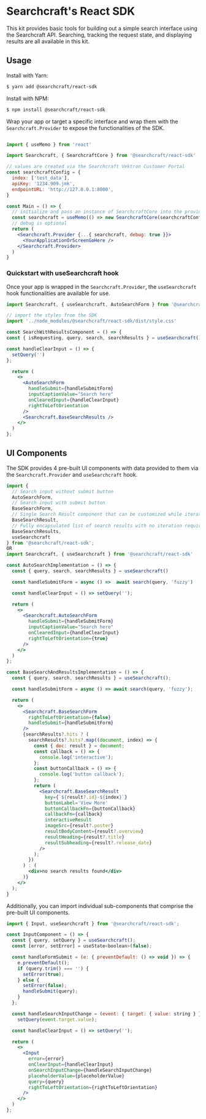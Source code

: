 # Searchcraft's React SDK

This kit provides basic tools for building out a simple search interface using the Searchcraft API. Searching, tracking the request state, and displaying results are all available in this kit.

## Usage

Install with Yarn:

```bash
$ yarn add @searchcraft/react-sdk
```

Install with NPM:

```bash
$ npm install @searchcraft/react-sdk
```

Wrap your app or target a specific interface and wrap them with the `Searchcraft.Provider` to expose the functionalities of the SDK.

```jsx

import { useMemo } from 'react'

import Searchcraft, { SearchcraftCore } from '@searchcraft/react-sdk'

// values are created via the Searchcraft Vektron Customer Portal
const searchcraftConfig = {
  index: ['test_data'],
  apiKey: '1234.909.jmk',
  endpointURL: 'http://127.0.0.1:8000',
}

const Main = () => {
  // initialize and pass an instance of SearchcraftCore into the provider
  const searchcraft = useMemo(() => new SearchcraftCore(searchcraftConfig),[]);
  // debug is optional
  return (
    <Searchcraft.Provider {...{ searchcraft, debug: true }}>
      <YourApplicationOrScreenGoHere />
    </Searchcraft.Provider>
  )
}

```
### Quickstart with useSearchcraft hook

Once your app is wrapped in the `Searchcraft.Provider`, the `useSearchcraft` hook functionalities are available for use.

```jsx
import Searchcraft, { useSearchcraft, AutoSearchForm } from '@searchcraft/react-sdk'

// import the styles from the SDK
import '../node_modules/@searchcraft/react-sdk/dist/style.css'

const SearchWithResultsComponent = () => {
const { isRequesting, query, search, searchResults } = useSearchcraft()

const handleClearInput = () => {
  setQuery('')
};

  return (
    <>
      <AutoSearchForm
        handleSubmit={handleSubmitForm}
        inputCaptionValue="Search here"
        onClearedInput={handleClearInput}
        rightToLeftOrientation
      />
      <Searchcraft.BaseSearchResults />
    </>
  )
};
```

## UI Components

The SDK provides 4 pre-built UI components with data provided to them via the `Searchcraft.Provider` and `useSearchcraft` hook.

```jsx
import {
  // Search input without submit button
  AutoSearchForm,
  // Search input with submit button
  BaseSearchForm,
  // Single Search Result component that can be customized while iterating over SearchResults
  BaseSearchResult,
  // Fully encapsulated list of search results with no iteration required
  BaseSearchResults,
  useSearchcraft
} from '@searchcraft/react-sdk';
OR
import Searchcraft, { useSearchcraft } from '@searchcraft/react-sdk'

const AutoSearchImplementation = () => {
  const { query, search, searchResults } = useSearchcraft()

  const handleSubmitForm = async () =>  await search(query, 'fuzzy')

  const handleClearInput = () => setQuery('');

  return (
    <>
      <Searchcraft.AutoSearchForm
        handleSubmit={handleSubmitForm}
        inputCaptionValue="Search here"
        onClearedInput={handleClearInput}
        rightToLeftOrientation={true}
      />
    </>
  )
};

const BaseSearchAndResultsImplementation = () => {
  const { query, search, searchResults } = useSearchcraft();

  const handleSubmitForm = async () => await search(query, 'fuzzy');

  return (
    <>
      <Searchcraft.BaseSearchForm
        rightToLeftOrientation={false}
        handleSubmit={handleSubmitForm}
      />
      {searchResults?.hits ? (
        searchResults?.hits?.map((document, index) => {
          const { doc: result } = document;
          const callback = () => {
            console.log('interactive');
          };
          const buttonCallback = () => {
            console.log('button callback');
          };
          return (
            <Searchcraft.BaseSearchResult
              key={`${result?.id}-${index}`}
              buttonLabel='View More'
              buttonCallbackFn={buttonCallback}
              callbackFn={callback}
              interactiveResult
              imageSrc={result?.poster}
              resultBodyContent={result?.overview}
              resultHeading={result?.title}
              resultSubheading={result?.release_date}
            />
          );
        })
      ) : (
        <div>no search results found</div>
      )}
    </>
  );
}
```

Additionally, you can import individual sub-components that comprise the pre-built UI components.

```jsx
import { Input, useSearchcraft } from '@searchcraft/react-sdk';

const InputComponent = () => {
  const { query, setQuery } = useSearchcraft();
  const [error, setError] = useState<boolean>(false);

  const handleFormSubmit = (e: { preventDefault: () => void }) => {
    e.preventDefault();
    if (query.trim() === '') {
      setError(true);
    } else {
      setError(false);
      handleSubmit(query);
    }
  };

  const handleSearchInputChange = (event: { target: { value: string } }) =>
    setQuery(event.target.value);

  const handleClearInput = () => setQuery('');

  return (
    <>
      <Input
        error={error}
        onClearInput={handleClearInput}
        onSearchInputChange={handleSearchInputChange}
        placeholderValue={placeholderValue}
        query={query}
        rightToLeftOrientation={rightToLeftOrientation}
      />
    </>
  )
};
```
